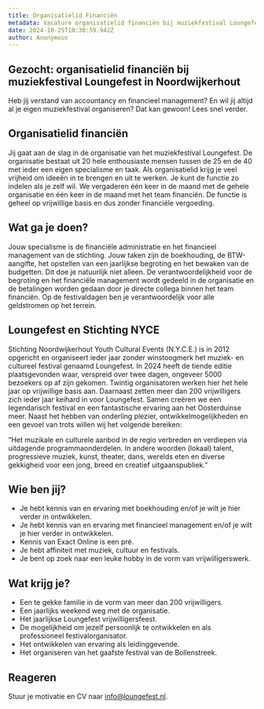 ```yaml
---
title: Organisatielid Financiën
metadata: Vacature organisatielid financiën bij muziekfestival Loungefest in Noordwijkerhout
date: 2024-10-25T10:30:59.942Z
author: Anonymous
---
```


## Gezocht: organisatielid financiën bij muziekfestival Loungefest in Noordwijkerhout
Heb jij verstand van accountancy en financieel management? En wil jij altijd al je eigen muziekfestival organiseren? Dat kan gewoon! Lees snel verder.

## Organisatielid financiën
Jij gaat aan de slag in de organisatie van het muziekfestival Loungefest. De organisatie bestaat uit 20 hele enthousiaste mensen tussen de 25 en de 40 met ieder een eigen specialisme en taak. Als organisatielid krijg je veel vrijheid om ideeën in te brengen en uit te werken. Je kunt de functie zo indelen als je zelf wil. We vergaderen één keer in de maand met de gehele organisatie en één keer in de maand met het team financiën. De functie is geheel op vrijwillige basis en dus zonder financiële vergoeding.

## Wat ga je doen?
Jouw specialisme is de financiële administratie en het financieel management van de stichting. Jouw taken zijn de boekhouding, de BTW-aangifte, het opstellen van een jaarlijkse begroting en het bewaken van de budgetten. Dit doe je natuurlijk niet alleen. De verantwoordelijkheid voor de begroting en het financiële management wordt gedeeld in de organisatie en de betalingen worden gedaan door je directe collega binnen het team financiën. Op de festivaldagen ben je verantwoordelijk voor alle geldstromen op het terrein.

## Loungefest en Stichting NYCE
Stichting Noordwijkerhout Youth Cultural Events (N.Y.C.E.) is in 2012 opgericht en organiseert ieder jaar zonder winstoogmerk het muziek- en cultureel festival genaamd Loungefest. In 2024 heeft de tiende editie plaatsgevonden waar, verspreid over twee dagen, ongeveer 5000 bezoekers op af zijn gekomen. Twintig organisatoren werken hier het hele jaar op vrijwillige basis aan. Daarnaast zetten meer dan 200 vrijwilligers zich ieder jaar keihard in voor Loungefest. Samen creëren we een legendarisch festival en een fantastische ervaring aan het Oosterduinse meer. Naast het hebben van onderling plezier, ontwikkelmogelijkheden en een gevoel van trots willen wij het volgende bereiken:

“Het muzikale en culturele aanbod in de regio verbreden en verdiepen via uitdagende programmaonderdelen. In andere woorden (lokaal) talent, progressieve muziek, kunst, theater, dans, werelds eten en diverse gekkigheid voor een jong, breed en creatief uitgaanspubliek.”


## Wie ben jij?
- Je hebt kennis van en ervaring met boekhouding en/of je wilt je hier verder in ontwikkelen.
- Je hebt kennis van en ervaring met financieel management en/of je wilt je hier verder in ontwikkelen.
- Kennis van Exact Online is een pré.
- Je hebt affiniteit met muziek, cultuur en festivals.
- Je bent op zoek naar een leuke hobby in de vorm van vrijwilligerswerk.

## Wat krijg je?
- Een te gekke familie in de vorm van meer dan 200 vrijwilligers.
- Een jaarlijks weekend weg met de organisatie.
- Het jaarlijkse Loungefest vrijwilligersfeest.
- De mogelijkheid om jezelf persoonlijk te ontwikkelen en als professioneel festivalorganisator.
- Het ontwikkelen van ervaring als leidinggevende.
- Het organiseren van het gaafste festival van de Bollenstreek.

## Reageren
Stuur je motivatie en CV naar info@loungefest.nl. 
